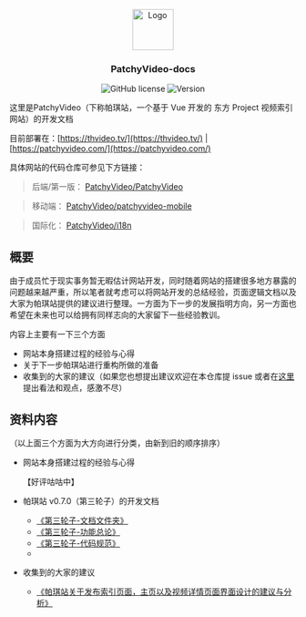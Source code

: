 <p align="center">
  <img src="https://raw.githubusercontent.com/PatchyVideo/patchyvideo-vue/master/public/favicon.png" alt="Logo" width="72" height="72">
</p>
<h3 align="center">PatchyVideo-docs</h3>

<p align="center">
<img alt="GitHub license" src="https://img.shields.io/github/license/PatchyVideo/PatchyVideo-docs">
<img alt="Version" src="https://img.shields.io/badge/version-v0.1.0-blue">
</p>
这里是PatchyVideo（下称帕琪站，一个基于 Vue 开发的 东方 Project 视频索引网站）的开发文档

目前部署在：[https://thvideo.tv/](https://thvideo.tv/) | [https://patchyvideo.com/](https://patchyvideo.com/)

具体网站的代码仓库可参见下方链接：

> 后端/第一版： [PatchyVideo/PatchyVideo](https://github.com/PatchyVideo/PatchyVideo)

> 移动端： [PatchyVideo/patchyvideo-mobile](https://github.com/PatchyVideo/patchyvideo-mobile)

> 国际化： [PatchyVideo/i18n](https://github.com/PatchyVideo/i18n)

## 概要

由于成员忙于现实事务暂无暇估计网站开发，同时随着网站的搭建很多地方暴露的问题越来越严重，所以笔者就考虑可以将网站开发的总结经验，页面逻辑文档以及大家为帕琪站提供的建议进行整理。一方面为下一步的发展指明方向，另一方面也希望在未来也可以给拥有同样志向的大家留下一些经验教训。

内容上主要有一下三个方面

- 网站本身搭建过程的经验与心得
- 关于下一步帕琪站进行重构所做的准备
- 收集到的大家的建议（如果您也想提出建议欢迎在本仓库提 issue 或者在[这里](https://patchyvideo.com/#/forum/5e8fce11beb63ebb98f8b50c)提出看法和观点，感激不尽）

## 资料内容

（以上面三个方面为大方向进行分类，由新到旧的顺序排序）

- 网站本身搭建过程的经验与心得

   【好评咕咕中】

- 帕琪站 v0.7.0（第三轮子）的开发文档

   - [《第三轮子-文档文件夹》](https://github.com/PatchyVideo/PatchyVideo-docs/tree/main/第三轮子相关)
   - [《第三轮子-功能总论》](https://github.com/PatchyVideo/PatchyVideo-docs/blob/main/第三轮子相关/第三轮子-功能划分.md)
   - [《第三轮子-代码规范》](https://github.com/PatchyVideo/PatchyVideo-docs/blob/main/第三轮子相关/第三轮子-代码规范.md)
   - 

- 收集到的大家的建议

  - [《帕琪站关于发布索引页面，主页以及视频详情页面界面设计的建议与分析》](https://github.com/PatchyVideo/PatchyVideo-docs/blob/main/%E6%9C%80%E8%BF%91%E7%9A%84%E5%BB%BA%E8%AE%AE.md)
